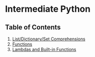 # Intermediate Python

## Table of Contents

1. [List/Dictionary/Set Comprehensions](./comprehensions.ipynb)
1. [Functions](./functions.ipynb)
1. [Lambdas and Built-in Functions](./lambdas.ipynb)
